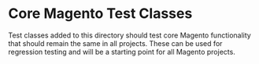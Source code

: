 # Core Magento Test Classes #

Test classes added to this directory should test core Magento functionality that should remain the same in all projects. These can be used for regression testing and will be a starting point for all Magento projects.